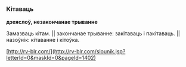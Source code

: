 ### Кітаваць
**дзеяслоў, незакончанае трыванне**

Замазваць кітам. || закончанае трыванне: закітаваць і пакітаваць. || назоўнік: кітаванне і кітоўка.

<a rel="author">[http://rv-blr.com/](http://rv-blr.com/slounik.jsp?letterId=0&maskId=0&pageId=1402)</a>
